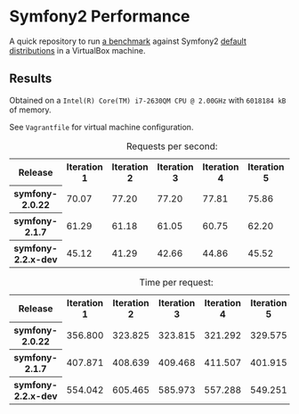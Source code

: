 Symfony2 Performance
====================

A quick repository to run [a benchmark](https://gist.github.com/dlsniper/4707496) against Symfony2 [default distributions](https://github.com/symfony/symfony-standard/issues/464#issuecomment-13107583) in a VirtualBox machine.

Results
-------

Obtained on a `Intel(R) Core(TM) i7-2630QM CPU @ 2.00GHz` with `6018184 kB` of memory.

See `Vagrantfile` for virtual machine configuration.

<table>
<caption>Requests per second:</caption>
<tr><th>Release</th><th>Iteration 1</th><th>Iteration 2</th><th>Iteration 3</th><th>Iteration 4</th><th>Iteration 5</th><th>Average</th></tr>
<tr><th>symfony-2.0.22</th><td>70.07</td><td>77.20</td><td>77.20</td><td>77.81</td><td>75.86</td><td>75.6280</td></tr>
<tr><th>symfony-2.1.7</th><td>61.29</td><td>61.18</td><td>61.05</td><td>60.75</td><td>62.20</td><td>61.2940</td></tr>
<tr><th>symfony-2.2.x-dev</th><td>45.12</td><td>41.29</td><td>42.66</td><td>44.86</td><td>45.52</td><td>43.8900</td></tr>
</table>

<table>
<caption>Time per request:</caption>
<tr><th>Release</th><th>Iteration 1</th><th>Iteration 2</th><th>Iteration 3</th><th>Iteration 4</th><th>Iteration 5</th><th>Average</th></tr>
<tr><th>symfony-2.0.22</th><td>356.800</td><td>323.825</td><td>323.815</td><td>321.292</td><td>329.575</td><td>331.0614</td></tr>
<tr><th>symfony-2.1.7</th><td>407.871</td><td>408.639</td><td>409.468</td><td>411.507</td><td>401.915</td><td>407.8800</td></tr>
<tr><th>symfony-2.2.x-dev</th><td>554.042</td><td>605.465</td><td>585.973</td><td>557.288</td><td>549.251</td><td>570.4038</td></tr>
</table>
